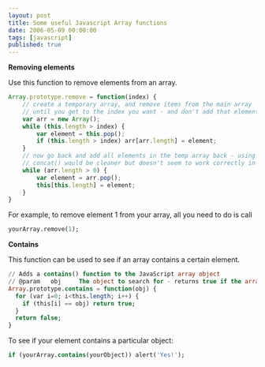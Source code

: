 ```yaml
---
layout: post
title: Some useful Javascript Array functions
date: 2006-05-09 00:00:00
tags: [javascript]
published: true
---
```


**Removing elements**

Use this function to remove elements from an array.

```javascript
Array.prototype.remove = function(index) {
    // create a temporary array, and remove items from the main array 
    // until you get to the index you want - and don't add that element
    var arr = new Array();
    while (this.length > index) {
        var element = this.pop();
        if (this.length > index) arr[arr.length] = element;
    }
    // now go back and add all elements in the temp array back - using 
    // concat() would be cleaner but doesn't seem to work correctly in IE
    while (arr.length > 0) {
        var element = arr.pop();
        this[this.length] = element;
    }
}
```

For example, to remove element 1 from your array, all you need to do is call

```sql
yourArray.remove(1);
```

**Contains**

This function can be used to see if an array contains a certain element.

```sql
// Adds a contains() function to the JavaScript array object
// @param	obj		The object to search for - returns true if the array already contains the object, else false
Array.prototype.contains = function(obj) {
  for (var i=0; i<this.length; i++) {
    if (this[i] == obj) return true;
  }
  return false;
}
```

To see if your element contains a particular object:

```sql
if (yourArray.contains(yourObject)) alert('Yes!');
```
